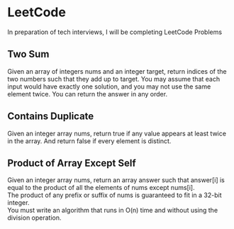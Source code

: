 # LeetCode
In preparation of tech interviews, I will be completing LeetCode Problems

## Two Sum

Given an array of integers nums and an integer target, return indices of the two numbers such that they add up to target.
You may assume that each input would have exactly one solution, and you may not use the same element twice.
You can return the answer in any order.

## Contains Duplicate

Given an integer array nums, return true if any value appears at least twice in the array. And return false if every element is distinct.

## Product of Array Except Self

Given an integer array nums, return an array answer such that answer[i] is equal to the product of all the elements of nums except nums[i]. <br />
The product of any prefix or suffix of nums is guaranteed to fit in a 32-bit integer. <br />
You must write an algorithm that runs in O(n) time and without using the division operation.
